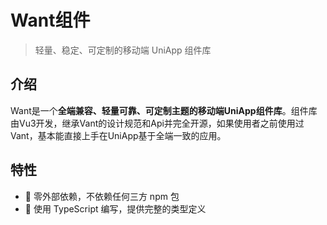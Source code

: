 # Want组件

> 轻量、稳定、可定制的移动端 UniApp 组件库

## 介绍

Want是一个**全端兼容、轻量可靠、可定制主题的移动端UniApp组件库**。组件库由Vu3开发，继承Vant的设计规范和Api并完全开源，如果使用者之前使用过Vant，基本能直接上手在UniApp基于全端一致的应用。

## 特性

- 🧀 零外部依赖，不依赖任何三方 npm 包
- 👊 使用 TypeScript 编写，提供完整的类型定义
